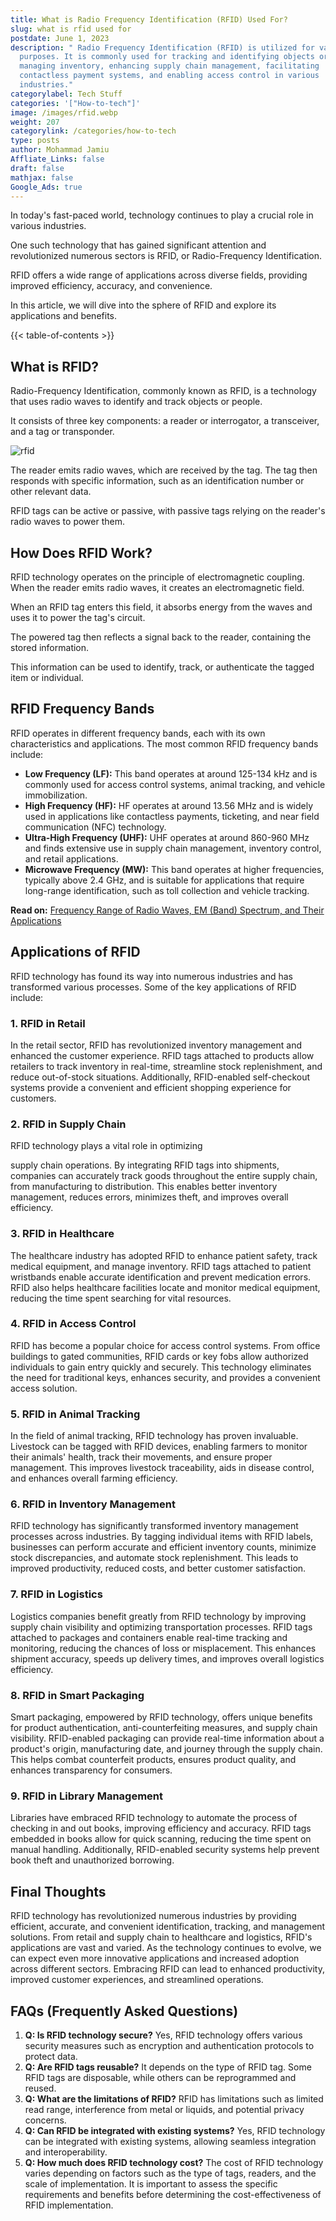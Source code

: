 ```yaml
---
title: What is Radio Frequency Identification (RFID) Used For?
slug: what is rfid used for
postdate: June 1, 2023
description: " Radio Frequency Identification (RFID) is utilized for various
  purposes. It is commonly used for tracking and identifying objects or assets,
  managing inventory, enhancing supply chain management, facilitating
  contactless payment systems, and enabling access control in various
  industries."
categorylabel: Tech Stuff
categories: '["How-to-tech"]'
image: /images/rfid.webp
weight: 207
categorylink: /categories/how-to-tech
type: posts
author: Mohammad Jamiu
Affliate_Links: false
draft: false
mathjax: false
Google_Ads: true
---
```

In today's fast-paced world, technology continues to play a crucial role in various industries. 

One such technology that has gained significant attention and revolutionized numerous sectors is RFID, or Radio-Frequency Identification. 

RFID offers a wide range of applications across diverse fields, providing improved efficiency, accuracy, and convenience. 

In this article, we will dive into the sphere of RFID and explore its applications and benefits.

{{< table-of-contents >}}

## **What is RFID?**

Radio-Frequency Identification, commonly known as RFID, is a technology that uses radio waves to identify and track objects or people. 

It consists of three key components: a reader or interrogator, a transceiver, and a tag or transponder. 

![rfid](/images/rfid.webp "rfid")

The reader emits radio waves, which are received by the tag. The tag then responds with specific information, such as an identification number or other relevant data. 

RFID tags can be active or passive, with passive tags relying on the reader's radio waves to power them.

## **How Does RFID Work?**

RFID technology operates on the principle of electromagnetic coupling. When the reader emits radio waves, it creates an electromagnetic field. 

When an RFID tag enters this field, it absorbs energy from the waves and uses it to power the tag's circuit. 

The powered tag then reflects a signal back to the reader, containing the stored information. 

This information can be used to identify, track, or authenticate the tagged item or individual.

## **RFID Frequency Bands**

RFID operates in different frequency bands, each with its own characteristics and applications. The most common RFID frequency bands include:

* **Low Frequency (LF):** This band operates at around 125-134 kHz and is commonly used for access control systems, animal tracking, and vehicle immobilization.
* **High Frequency (HF):** HF operates at around 13.56 MHz and is widely used in applications like contactless payments, ticketing, and near field communication (NFC) technology.
* **Ultra-High Frequency (UHF):** UHF operates at around 860-960 MHz and finds extensive use in supply chain management, inventory control, and retail applications.
* **Microwave Frequency (MW):** This band operates at higher frequencies, typically above 2.4 GHz, and is suitable for applications that require long-range identification, such as toll collection and vehicle tracking.

**Read on:** [Frequency Range of Radio Waves, EM (Band) Spectrum, and Their Applications](/electronics/frequency-range-of-radio-waves/)

## **Applications of RFID**

RFID technology has found its way into numerous industries and has transformed various processes. Some of the key applications of RFID include:

### **1. RFID in Retail**

In the retail sector, RFID has revolutionized inventory management and enhanced the customer experience. RFID tags attached to products allow retailers to track inventory in real-time, streamline stock replenishment, and reduce out-of-stock situations. Additionally, RFID-enabled self-checkout systems provide a convenient and efficient shopping experience for customers.

### **2. RFID in Supply Chain**

RFID technology plays a vital role in optimizing

 supply chain operations. By integrating RFID tags into shipments, companies can accurately track goods throughout the entire supply chain, from manufacturing to distribution. This enables better inventory management, reduces errors, minimizes theft, and improves overall efficiency.

### **3. RFID in Healthcare**

The healthcare industry has adopted RFID to enhance patient safety, track medical equipment, and manage inventory. RFID tags attached to patient wristbands enable accurate identification and prevent medication errors. RFID also helps healthcare facilities locate and monitor medical equipment, reducing the time spent searching for vital resources.

### **4. RFID in Access Control**

RFID has become a popular choice for access control systems. From office buildings to gated communities, RFID cards or key fobs allow authorized individuals to gain entry quickly and securely. This technology eliminates the need for traditional keys, enhances security, and provides a convenient access solution.

### **5. RFID in Animal Tracking**

In the field of animal tracking, RFID technology has proven invaluable. Livestock can be tagged with RFID devices, enabling farmers to monitor their animals' health, track their movements, and ensure proper management. This improves livestock traceability, aids in disease control, and enhances overall farming efficiency.

### **6. RFID in Inventory Management**

RFID technology has significantly transformed inventory management processes across industries. By tagging individual items with RFID labels, businesses can perform accurate and efficient inventory counts, minimize stock discrepancies, and automate stock replenishment. This leads to improved productivity, reduced costs, and better customer satisfaction.

### **7. RFID in Logistics**

Logistics companies benefit greatly from RFID technology by improving supply chain visibility and optimizing transportation processes. RFID tags attached to packages and containers enable real-time tracking and monitoring, reducing the chances of loss or misplacement. This enhances shipment accuracy, speeds up delivery times, and improves overall logistics efficiency.

### **8. RFID in Smart Packaging**

Smart packaging, empowered by RFID technology, offers unique benefits for product authentication, anti-counterfeiting measures, and supply chain visibility. RFID-enabled packaging can provide real-time information about a product's origin, manufacturing date, and journey through the supply chain. This helps combat counterfeit products, ensures product quality, and enhances transparency for consumers.

### **9. RFID in Library Management**

Libraries have embraced RFID technology to automate the process of checking in and out books, improving efficiency and accuracy. RFID tags embedded in books allow for quick scanning, reducing the time spent on manual handling. Additionally, RFID-enabled security systems help prevent book theft and unauthorized borrowing.

## **Final Thoughts**

RFID technology has revolutionized numerous industries by providing efficient, accurate, and convenient identification, tracking, and management solutions. From retail and supply chain to healthcare and logistics, RFID's applications are vast and varied. As the technology continues to evolve, we can expect even more innovative applications and increased adoption across different sectors. Embracing RFID can lead to enhanced productivity, improved customer experiences, and streamlined operations.

## **FAQs (Frequently Asked Questions)**

1. **Q: Is RFID technology secure?** Yes, RFID technology offers various security measures such as encryption and authentication protocols to protect data.
2. **Q: Are RFID tags reusable?** It depends on the type of RFID tag. Some RFID tags are disposable, while others can be reprogrammed and reused.
3. **Q: What are the limitations of RFID?** RFID has limitations such as limited read range, interference from metal or liquids, and potential privacy concerns.
4. **Q: Can RFID be integrated with existing systems?** Yes, RFID technology can be integrated with existing systems, allowing seamless integration and interoperability.
5. **Q: How much does RFID technology cost?** The cost of RFID technology varies depending on factors such as the type of tags, readers, and the scale of implementation. It is important to assess the specific requirements and benefits before determining the cost-effectiveness of RFID implementation.